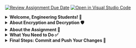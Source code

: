 [![Review Assignment Due Date](https://classroom.github.com/assets/deadline-readme-button-22041afd0340ce965d47ae6ef1cefeee28c7c493a6346c4f15d667ab976d596c.svg)](https://classroom.github.com/a/-IlEz6Z0)
[![Open in Visual Studio Code](https://classroom.github.com/assets/open-in-vscode-2e0aaae1b6195c2367325f4f02e2d04e9abb55f0b24a779b69b11b9e10269abc.svg)](https://classroom.github.com/online_ide?assignment_repo_id=15277395&assignment_repo_type=AssignmentRepo)
<details>
<summary><strong>Welcome, Engineering Students! 🚀</strong></summary>

Welcome to our engineering community! We're thrilled to have you on board. Engineering is a journey filled with challenges and triumphs, and we're here to support you every step of the way.

As you embark on this exciting adventure, remember that you're not alone. Our community is a place where you can learn, grow, and thrive. Whether you're passionate about coding, design, robotics, or any other field of engineering, there's a place for you here.

Together, we'll tackle complex problems, push the boundaries of innovation, and make a positive impact on the world. So roll up your sleeves, unleash your creativity, and let's build something incredible together!

Welcome aboard, future engineers. Your journey starts now. Let's make it unforgettable! 💡✨🔧🔬🔭🌟
</details>
<details>
<summary><strong>About Encryption and Decryption 🛡️</strong></summary>

**Encryption** and **decryption** are fundamental concepts in cybersecurity and data protection.

**Encryption** is the process of converting *plaintext* data into *ciphertext*, making it unreadable to unauthorized users. This is typically achieved using algorithms and keys. Only authorized users with the correct **decryption key** can transform the *ciphertext* back into its original *plaintext* form.

**Decryption** is the reverse process of **encryption**. It involves converting the encrypted *ciphertext* back into its original *plaintext* using the correct **decryption key**.

**Real-World Use Case:** One common use case for **encryption** is secure communication over the internet. When you make a purchase online or log in to your bank account, your sensitive information is **encrypted** before being sent over the network. This ensures that even if intercepted, the data remains secure and unreadable to anyone without the **decryption key**.

For more information about the **encryption** method we are implementing, check out the [Caesar Cipher Wikipedia page](https://en.wikipedia.org/wiki/Caesar_cipher).

</details>
<details>
<summary><strong>About the Assignment 📝</strong></summary>

In this assignment, students are tasked with implementing two methods within the `caesar_cipher.c` file. They must provide the implementation for the following methods:

1. **`caesar_encrypt`:** This method should take a *plaintext* message and a *key* as input, and encrypt the message using the **Caesar cipher** algorithm.
   
2. **`caesar_decrypt`:** This method should take a *ciphertext* message and a *key* as input, and decrypt the message using the **Caesar cipher** algorithm.

Students are only allowed to modify the `caesar_cipher.c` file to implement these methods. All other files and functionalities should remain untouched.

For more information about the Caesar cipher encryption method, please refer to the [Caesar Cipher Wikipedia page](https://en.wikipedia.org/wiki/Caesar_cipher).
</details>
<details>
<summary><strong>What You Need to Do ✅</strong></summary>

1. **Clone the Repository**: Start by cloning the repository using the following command:
   ```bash
   git clone <repository_url>
   ```
2. **Implement the Methods**: Navigate to the `src/caesar_cipher.c` file and implement the `caesar_encrypt` and `caesar_decrypt` methods as instructed.

3. **Build the Code**: Once you've implemented the methods, build the code using the make command in the terminal:

   ```make```
4. **Test Your Code**: Use the make test command to run the test suite and ensure your implementations are correct:

   ```make test```

Follow these steps carefully to complete the assignment. Happy coding! 🚀

</details>
<details>
<summary><strong>Final Steps: Commit and Push Your Changes 🚀</strong></summary>

If everything looks good and your code is working as expected, it's time to commit and push your changes to the repository.

1. **Add Changes**: Add all modified files to the staging area using the following command:
   ```bash
   git add .
   git commit -m "Implement Caesar cipher encryption and decryption methods"
   git push origin main
   ```

